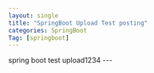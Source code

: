 ```yaml
---
layout: single
title: "SpringBoot Upload Test posting"
categories: SpringBoot
Tag: [springboot]
---
```

<link rel="short icon" href="#">
spring boot test upload1234
---

